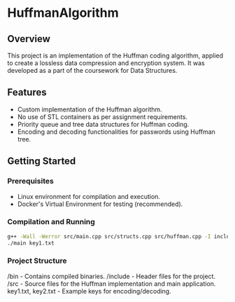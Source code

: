 # HuffmanAlgorithm
## Overview
This project is an implementation of the Huffman coding algorithm, applied to create a lossless data compression and encryption system. It was developed as a part of the coursework for Data Structures.

## Features
- Custom implementation of the Huffman algorithm.
- No use of STL containers as per assignment requirements.
- Priority queue and tree data structures for Huffman coding.
- Encoding and decoding functionalities for passwords using Huffman tree.

## Getting Started

### Prerequisites
- Linux environment for compilation and execution.
- Docker's Virtual Environment for testing (recommended).

### Compilation and Running
```bash
g++ -Wall -Werror src/main.cpp src/structs.cpp src/huffman.cpp -I include -o main
./main key1.txt
```

### Project Structure
/bin - Contains compiled binaries.
/include - Header files for the project.
/src - Source files for the Huffman implementation and main application.
key1.txt, key2.txt - Example keys for encoding/decoding.
